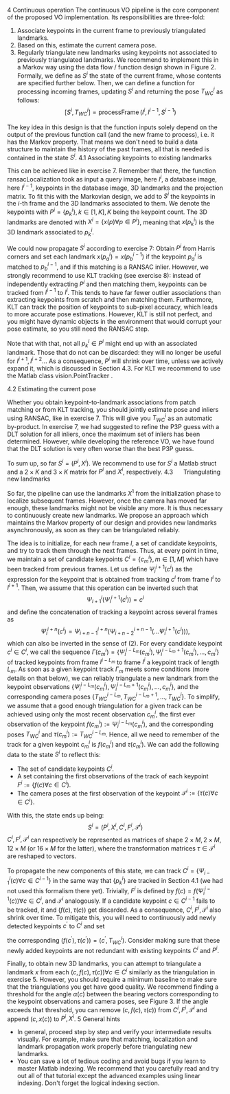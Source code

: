 4 Continuous operation
The continuous VO pipeline is the core component of the proposed VO implementation. Its responsibilities are three-fold:
1. Associate keypoints in the current frame to previously triangulated landmarks.
2. Based on this, estimate the current camera pose.
3. Regularly triangulate new landmarks using keypoints not associated to previously triangulated landmarks.
We recommend to implement this in a Markov way using the data flow / function design shown in Figure 2. Formally, we define as $S^i$ the state of the current frame, whose contents are specified further below. Then, we can define a function for processing incoming frames, updating $S^i$ and returning the pose $T_{W C}^i$ as follows:
$$
\left[S^i, T_{W C}^i\right]=\operatorname{processFrame}\left(I^i, I^{i-1}, S^{i-1}\right)
$$

The key idea in this design is that the function inputs solely depend on the output of the previous function call (and the new frame to process), i.e. it has the Markov property. That means we don't need to build a data structure to maintain the history of the past frames, all that is needed is contained in the state $S^i$.
4.1 Associating keypoints to existing landmarks

This can be achieved like in exercise 7. Remember that there, the function ransacLocalization took as input a query image, here $I^i$, a database image, here $I^{i-1}$, keypoints in the database image, 3D landmarks and the projection matrix. To fit this with the Markovian design, we add to $S^i$ the keypoints in the $i$-th frame and the 3D landmarks associated to them. We denote the keypoints with $P^i=\left\{p_k^i\right\}, k \in[1, K], K$ being the keypoint count. The $3 \mathrm{D}$ landmarks are denoted with $X^i=\left\{x(p) \forall p \in P^i\right\}$, meaning that $x\left(p_k^i\right)$ is the 3D landmark associated to $p_k^i$.

We could now propagate $S^i$ according to exercise 7: Obtain $P^i$ from Harris corners and set each landmark $x\left(p_a^i\right)=x\left(p_b^{i-1}\right)$ if the keypoint $p_a^i$ is matched to $p_b^{i-1}$, and if this matching is a RANSAC inlier. However, we strongly recommend to use KLT tracking (see exercise 8): instead of independently extracting $P^i$ and then matching them, keypoints can be tracked from $I^{i-1}$ to $I^i$. This tends to have far fewer outlier associations than extracting keypoints from scratch and then matching them. Furthermore, KLT can track the position of keypoints to sub-pixel accuracy, which leads to more accurate pose estimations. However, KLT is still not perfect, and you might have dynamic objects in the environment that would corrupt your pose estimate, so you still need the RANSAC step.

Note that with that, not all $p_k^i \in P^i$ might end up with an associated landmark. Those that do not can be discarded: they will no longer be useful for $I^{i+1}, I^{i+2} \ldots$ As a consequence, $P^i$ will shrink over time, unless we actively expand it, which is discussed in Section 4.3. For KLT we recommend to use the Matlab class vision.PointTracker .

4.2 Estimating the current pose

Whether you obtain keypoint-to-landmark associations from patch matching or from KLT tracking, you should jointly estimate pose and inliers using RANSAC, like in exercise 7. This will give you $T_{W C}^i$ as an automatic by-product. In exercise 7, we had suggested to refine the P3P guess with a DLT solution for all inliers, once the maximum set of inliers has been determined. However, while developing the reference VO, we have found that the DLT solution is very often worse than the best P3P guess.

To sum up, so far $S^i=\left(P^i, X^i\right)$. We recommend to use for $S^i$ a Matlab struct and a $2 \times K$ and $3 \times K$ matrix for $P^i$ and $X^i$, respectively.
4.3 $\quad$ Triangulating new landmarks

So far, the pipeline can use the landmarks $X^1$ from the initialization phase to localize subsequent frames. However, once the camera has moved far enough, these landmarks might not be visible any more. It is thus necessary to continuously create new landmarks. We propose an approach which maintains the Markov property of our design and provides new landmarks asynchronously, as soon as they can be triangulated reliably.

The idea is to initialize, for each new frame $I$, a set of candidate keypoints, and try to track them through the next frames. Thus, at every point in time, we maintain a set of candidate keypoints $C^i=\left\{c_m^i\right\}, m \in[1, M]$ which have been tracked from previous frames. Let us define $\Psi_i^{i+1}\left(c^i\right)$ as the expression for the keypoint that is obtained from tracking $c^i$ from frame $I^i$ to $I^{i+1}$. Then, we assume that this operation can be inverted such that
$$
\Psi_{i+1}^i\left(\Psi_i^{i+1}\left(c^i\right)\right)=c^i
$$
and define the concatenation of tracking a keypoint across several frames as
$$
\Psi_i^{i+n}\left(c^i\right)=\Psi_{i+n-1}^{i+n}\left(\Psi_{i+n-2}^{i+n-1}\left(\ldots \Psi_i^{i+1}\left(c^i\right)\right)\right),
$$
which can also be inverted in the sense of (2). For every candidate keypoint $c^i \in C^i$, we call the sequence $\Gamma\left(c_m^i\right)=\left\{\Psi_i^{i-L_m}\left(c_m^i\right), \Psi_i^{i-L_m+1}\left(c_m^i\right), \ldots, c_m^i\right\}$ of tracked keypoints from frame $I^{i-L_m}$ to frame $I^i$ a keypoint track of length $L_m$. As soon as a given keypoint track $\Gamma_m$ meets some conditions (more details on that below), we can reliably triangulate a new landmark from the keypoint observations $\left\{\Psi_i^{i-L_m}\left(c_m^i\right), \Psi_i^{i-L_m+1}\left(c_m^i\right), \ldots, c_m^i\right\}$, and the corresponding camera poses $\left\{T_{W C}^{i-L_m}, T_{W C}^{i-L_m+1}, \ldots, T_{W C}^i\right\}$. To simplify, we assume that a good enough triangulation for a given track can be achieved using only the most recent observation $c_m^i$, the first ever observation of the keypoint $f\left(c_m^i\right):=\Psi_i^{i-L_m}\left(c_m^i\right)$, and the corresponding poses $T_{W C}^i$ and $\tau\left(c_m^i\right):=T_{W C}^{i-L_m}$. Hence, all we need to remember of the track for a given keypoint $c_m^i$ is $f\left(c_m^i\right)$ and $\tau\left(c_m^i\right)$.
We can add the following data to the state $S^i$ to reflect this:
- The set of candidate keypoints $C^i$.
- A set containing the first observations of the track of each keypoint $F^i:=\left\{f(c) \forall c \in C^i\right)$.
- The camera poses at the first observation of the keypoint $\mathcal{T}^i:=\left\{\tau(c) \forall c \in C^i\right\}$.

With this, the state ends up being:
$$
S^i=\left(P^i, X^i, C^i, F^i, \mathcal{T}^i\right)
$$
$C^i, F^i, \mathcal{T}^i$ can respectively be represented as matrices of shape $2 \times M, 2 \times M, 12 \times M$ (or $16 \times M$ for the latter), where the transformation matrices $\tau \in \mathcal{T}^i$ are reshaped to vectors.

To propagate the new components of this state, we can track $C^i=\left\{\Psi_{i-1}^i(c) \forall c \in C^{i-1}\right\}$ in the same way that $\left\{p_k^i\right\}$ are tracked in Section 4.1 (we had not used this formalism there yet). Trivially, $F^i$ is defined by $f(c)=f\left(\Psi_i^{i-1}(c)\right) \forall c \in C^i$, and $\mathcal{T}^i$ analogously. If a candidate keypoint $c \in C^{i-1}$ fails to be tracked, it and $(f(c), \tau(c))$ get discarded. As a consequence, $C^i, F^i, \mathcal{T}^i$ also shrink over time. To mitigate this, you will need to continuously add newly detected keypoints $c^{\prime}$ to $C^i$ and set

the corresponding $\left(f\left(c^{\prime}\right), \tau\left(c^{\prime}\right)\right)=\left(c^{\prime}, T_{W C}^i\right)$. Consider making sure that these newly added keypoints are not redundant with existing keypoints $C^i$ and $P^i$.

Finally, to obtain new 3D landmarks, you can attempt to triangulate a landmark $x$ from each $(c, f(c), \tau(c)) \forall c \in C^i$ similarly as the triangulation in exercise 5. However, you should require a minimum baseline to make sure that the triangulations you get have good quality. We recommend finding a threshold for the angle $\alpha(c)$ between the bearing vectors corresponding to the keypoint observations and camera poses, see Figure 3. If the angle exceeds that threshold, you can remove $(c, f(c), \tau(c))$ from $C^i, F^i, \mathcal{T}^i$ and append $(c, x(c))$ to $P^i, X^i$.
5 General hints
- In general, proceed step by step and verify your intermediate results visually. For example, make sure that matching, localization and landmark propagation work properly before triangulating new landmarks.
- You can save a lot of tedious coding and avoid bugs if you learn to master Matlab indexing. We recommend that you carefully read and try out all of that tutorial except the advanced examples using linear indexing. Don't forget the logical indexing section.